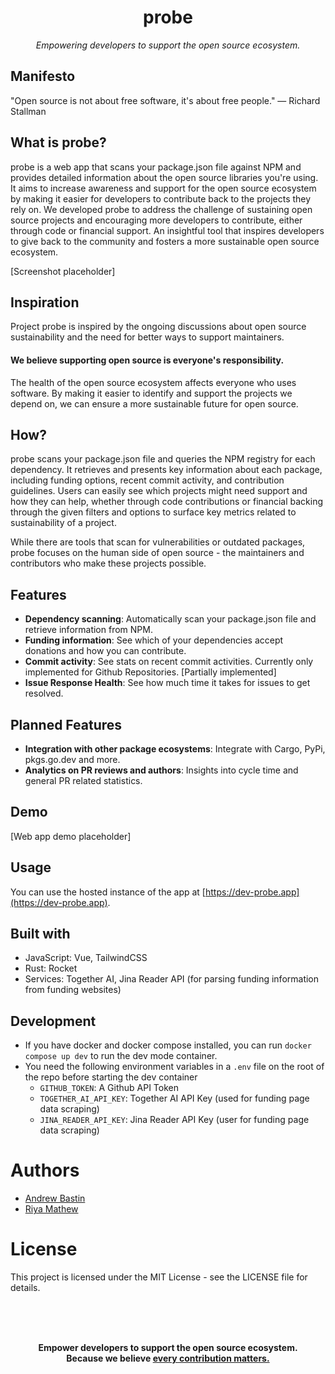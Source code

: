 <p align="center">
  <h1 align="center">probe</h1>
</p>
<p align="center">
  <i>Empowering developers to support the open source ecosystem.</i>
</p>

## Manifesto
"Open source is not about free software, it's about free people."
— Richard Stallman

## What is probe?
probe is a web app that scans your package.json file against NPM and provides detailed information about the open source libraries you're using. It aims to increase awareness and support for the open source ecosystem by making it easier for developers to contribute back to the projects they rely on.
We developed probe to address the challenge of sustaining open source projects and encouraging more developers to contribute, either through code or financial support.
An insightful tool that inspires developers to give back to the community and fosters a more sustainable open source ecosystem.

[Screenshot placeholder]

## Inspiration
Project probe is inspired by the ongoing discussions about open source sustainability and the need for better ways to support maintainers.

#### We believe supporting open source is everyone's responsibility.
The health of the open source ecosystem affects everyone who uses software. By making it easier to identify and support the projects we depend on, we can ensure a more sustainable future for open source.

## How?

probe scans your package.json file and queries the NPM registry for each dependency.
It retrieves and presents key information about each package, including funding options, recent commit activity, and contribution guidelines.
Users can easily see which projects might need support and how they can help, whether through code contributions or financial backing through the given filters and options to surface key metrics related to sustainability of a project.

While there are tools that scan for vulnerabilities or outdated packages, probe focuses on the human side of open source - the maintainers and contributors who make these projects possible.

## Features
 - **Dependency scanning**: Automatically scan your package.json file and retrieve information from NPM.
 - **Funding information**: See which of your dependencies accept donations and how you can contribute.
 - **Commit activity**: See stats on recent commit activities. Currently only implemented for Github Repositories. [Partially implemented]
 - **Issue Response Health**: See how much time it takes for issues to get resolved.

## Planned Features
 - **Integration with other package ecosystems**: Integrate with Cargo, PyPi, pkgs.go.dev and more.
 - **Analytics on PR reviews and authors**: Insights into cycle time and general PR related statistics.

## Demo
[Web app demo placeholder]

## Usage
You can use the hosted instance of the app at [https://dev-probe.app](https://dev-probe.app).

## Built with
 - JavaScript: Vue, TailwindCSS
 - Rust: Rocket
 - Services: Together AI, Jina Reader API (for parsing funding information from funding websites)

## Development
- If you have docker and docker compose installed, you can run `docker compose up dev` to run the dev mode container.
- You need the following environment variables in a `.env` file on the root of the repo before starting the dev container
    - `GITHUB_TOKEN`: A Github API Token
    - `TOGETHER_AI_API_KEY`: Together AI API Key (used for funding page data scraping)
    - `JINA_READER_API_KEY`: Jina Reader API Key (user for funding page data scraping)

# Authors
- [Andrew Bastin](https://github.com/AndrewBastin)
- [Riya Mathew](https://github.com/RiyaMathew-11)

# License
This project is licensed under the MIT License - see the LICENSE file for details.

<br />
<br />
<br />

<p align="center">
  <b>Empower developers to support the open source ecosystem.<br>Because we believe <ins>every contribution matters.</ins></b>
</p>
